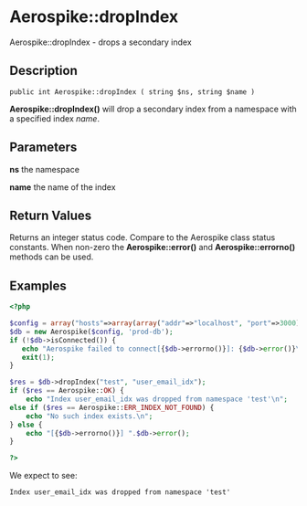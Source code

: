 
# Aerospike::dropIndex

Aerospike::dropIndex - drops a secondary index

## Description

```
public int Aerospike::dropIndex ( string $ns, string $name )
```

**Aerospike::dropIndex()** will drop a secondary index from
a namespace with a specified index *name*.

## Parameters

**ns** the namespace

**name** the name of the index

## Return Values

Returns an integer status code.  Compare to the Aerospike class status
constants.  When non-zero the **Aerospike::error()** and
**Aerospike::errorno()** methods can be used.

## Examples

```php
<?php

$config = array("hosts"=>array(array("addr"=>"localhost", "port"=>3000)));
$db = new Aerospike($config, 'prod-db');
if (!$db->isConnected()) {
   echo "Aerospike failed to connect[{$db->errorno()}]: {$db->error()}\n";
   exit(1);
}

$res = $db->dropIndex("test", "user_email_idx");
if ($res == Aerospike::OK) {
    echo "Index user_email_idx was dropped from namespace 'test'\n";
else if ($res == Aerospike::ERR_INDEX_NOT_FOUND) {
    echo "No such index exists.\n";
} else {
    echo "[{$db->errorno()}] ".$db->error();
}

?>
```

We expect to see:

```
Index user_email_idx was dropped from namespace 'test'
```

